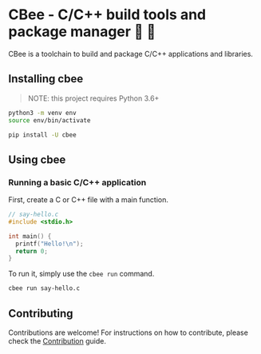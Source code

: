 # CBee - C/C++ build tools and package manager 🌻 🐝

CBee is a toolchain to build and package C/C++ applications and libraries.

## Installing cbee

> NOTE: this project requires Python 3.6+

```sh
python3 -m venv env
source env/bin/activate
```

```sh
pip install -U cbee
```

## Using cbee

### Running a basic C/C++ application

First, create a C or C++ file with a main function.

```c
// say-hello.c
#include <stdio.h>

int main() {
  printf("Hello!\n");
  return 0;
}
```

To run it, simply use the `cbee run` command.

```sh
cbee run say-hello.c
```

## Contributing

Contributions are welcome! For instructions on how to contribute,
please check the [Contribution](CONTRIBUTING.md) guide.

